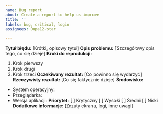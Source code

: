 ```yaml
---
name: Bug report
about: Create a report to help us improve
title: ''
labels: bug, critical, login
assignees: Dupa12-star

---
```


**Tytuł błędu:**
[Krótki, opisowy tytuł]
**Opis problemu:**
[Szczegółowy opis tego, co się dzieje]
**Kroki do reprodukcji:**
1. Krok pierwszy
2. Krok drugi
3. Krok trzeci
**Oczekiwany rezultat:**
[Co powinno się wydarzyć]
**Rzeczywisty rezultat:**
[Co się faktycznie dzieje]
**Środowisko:**
- System operacyjny:
- Przeglądarka:
- Wersja aplikacji:
**Priorytet:**
[ ] Krytyczny
[ ] Wysoki
[ ] Średni
[ ] Niski
**Dodatkowe informacje:**
[Zrzuty ekranu, logi, inne uwagi]
